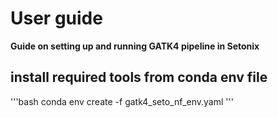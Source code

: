 # User guide
**Guide on setting up and running GATK4 pipeline in Setonix**

## install required tools from conda env file
'''bash
conda env create -f gatk4_seto_nf_env.yaml
'''
